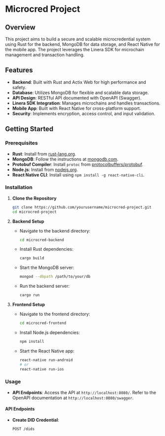 # Microcred Project

## Overview

This project aims to build a secure and scalable microcredential system using Rust for the backend, MongoDB for data storage, and React Native for the mobile app. The project leverages the Linera SDK for microchain management and transaction handling.

## Features

- **Backend**: Built with Rust and Actix Web for high performance and safety.
- **Database**: Utilizes MongoDB for flexible and scalable data storage.
- **API Design**: RESTful API documented with OpenAPI (Swagger).
- **Linera SDK Integration**: Manages microchains and handles transactions.
- **Mobile App**: Built with React Native for cross-platform support.
- **Security**: Implements encryption, access control, and input validation.

## Getting Started

### Prerequisites

- **Rust**: Install from [rust-lang.org](https://www.rust-lang.org/).
- **MongoDB**: Follow the instructions at [mongodb.com](https://www.mongodb.com/).
- **Protobuf Compiler**: Install `protoc` from [protocolbuffers/protobuf](https://github.com/protocolbuffers/protobuf/releases).
- **Node.js**: Install from [nodejs.org](https://nodejs.org/).
- **React Native CLI**: Install using `npm install -g react-native-cli`.

### Installation

1. **Clone the Repository**

    ```sh
    git clone https://github.com/yourusername/microcred-project.git
    cd microcred-project
    ```

2. **Backend Setup**

    - Navigate to the backend directory:
      ```sh
      cd microcred-backend
      ```
    - Install Rust dependencies:
      ```sh
      cargo build
      ```
    - Start the MongoDB server:
      ```sh
      mongod --dbpath /path/to/your/db
      ```
    - Run the backend server:
      ```sh
      cargo run
      ```

3. **Frontend Setup**

    - Navigate to the frontend directory:
      ```sh
      cd microcred-frontend
      ```
    - Install Node.js dependencies:
      ```sh
      npm install
      ```
    - Start the React Native app:
      ```sh
      react-native run-android
      # or
      react-native run-ios
      ```

### Usage

- **API Endpoints**: Access the API at `http://localhost:8080/`. Refer to the OpenAPI documentation at `http://localhost:8080/swagger`.

#### API Endpoints

- **Create DID Credential**:
  ```sh
  POST /dids
